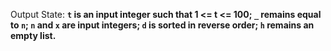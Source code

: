 Output State: **`t` is an input integer such that 1 <= t <= 100; `_` remains equal to `n`; `n` and `x` are input integers; `d` is sorted in reverse order; `h` remains an empty list.**